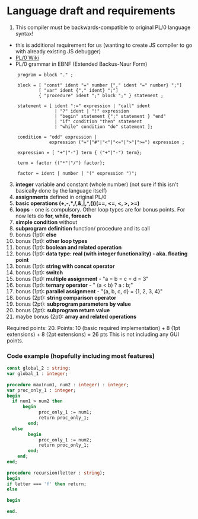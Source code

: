 #  Language draft and requirements
1. This compiler must be backwards-compatible to original PL/0 language syntax! 
- this is additional requirement for us (wanting to create JS compiler to go with already existing JS debugger)
- [PL/0 Wiki](https://en.wikipedia.org/wiki/PL/0)  
- PL/0 grammar in EBNF (Extended Backus-Naur Form)  
```  
	program = block "." ;

	block = [ "const" ident "=" number {"," ident "=" number} ";"]
	        [ "var" ident {"," ident} ";"]
	        { "procedure" ident ";" block ";" } statement ;

	statement = [ ident ":=" expression | "call" ident 
	              | "?" ident | "!" expression 
	              | "begin" statement {";" statement } "end" 
	              | "if" condition "then" statement 
	              | "while" condition "do" statement ];

	condition = "odd" expression |
	            expression ("="|"#"|"<"|"<="|">"|">=") expression ;

	expression = [ "+"|"-"] term { ("+"|"-") term};

	term = factor {("*"|"/") factor};

	factor = ident | number | "(" expression ")";
```  
3. **integer** variable and constant (whole number) (not sure if this isn't basically done by the language itself)
4.  **assignments** defined in original PL/0
5. **basic operations (+,-,*,/,&,|,^,())(==, <=, <, >, >=)** 
6. **loops** - one is compulsory. Other loop types are for bonus points. For now lets do **for, while, foreach**
7. **simple condition** without
8. **subprogram definition** function/ procedure and its call
9. bonus (1pt): **else**
10. bonus (1pt): **other loop types**
11. bonus (1pt): **boolean and related operation**
12. bonus (1pt): **data type: real (with integer functionality) - aka. floating point**
13. bonus (1pt): **string with concat operator**
14. bonus (1pt): **switch**
15. bonus (1pt): **multiple assignment** - "a = b = c = d = 3"
16. bonus (1pt): **ternary operator** - " (a < b) ? a : b;"
17. bonus (1pt): **parallel assignment** - "{a, b, c, d} = {1, 2, 3, 4}"
18. bonus (2pt): **string comparison operator**
19. bonus (2pt): **subprogram parameters by value**
20. bonus (2pt): **subprogram return value**
21. maybe bonus (2pt): **array and related operations**

Required points: 20. Points: 10 (basic required implementation) + 8 (1pt extensions) + 8 (2pt extensions) = 26 pts
This is not including any GUI points.
  
### Code example (hopefully including most features)  
```pascal  
const global_2 : string;  
var global_1 : integer;  
  
procedure max(num1, num2 : integer) : integer;  
var proc_only_1 : integer;  
begin  
  if num1 > num2 then  
	  begin
			proc_only_1 := num1;  
			return proc_only_1;  
		end;  
  else  
		begin  
			proc_only_1 := num2;  
			return proc_only_1;  
		end;  
	end;  
end;  
  
procedure recursion(letter : string);  
begin  
if letter === 'f' then return;  
else  
  
begin  
  
end.  
```
